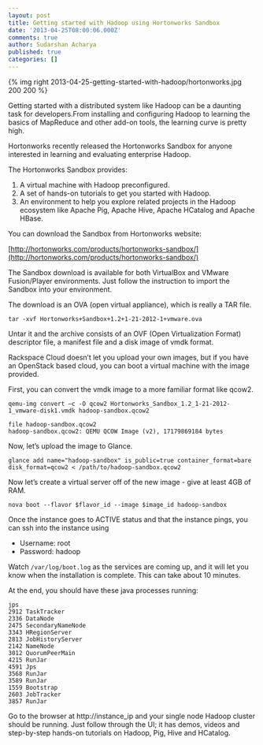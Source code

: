 ```yaml
---
layout: post
title: Getting started with Hadoop using Hortonworks Sandbox
date: '2013-04-25T08:00:06.000Z'
comments: true
author: Sudarshan Acharya
published: true
categories: []
---
```

{% img right 2013-04-25-getting-started-with-hadoop/hortonworks.jpg 200 200 %}

Getting started with a distributed system like Hadoop can be a daunting task for developers.From installing and configuring Hadoop to learning the basics of MapReduce and other add-on tools, the learning curve is pretty high.

<!-- more -->

Hortonworks recently released the Hortonworks Sandbox for anyone interested in learning and evaluating enterprise Hadoop.

The Hortonworks Sandbox provides:

1.	A virtual machine with Hadoop preconfigured.
2.	A set of hands-on tutorials to get you started with Hadoop.
3.	An environment to help you explore related projects in the Hadoop ecosystem like Apache Pig, Apache Hive, Apache HCatalog and Apache HBase.

You can download the Sandbox from Hortonworks website:

[http://hortonworks.com/products/hortonworks-sandbox/](http://hortonworks.com/products/hortonworks-sandbox/)

The Sandbox download is available for both VirtualBox and VMware Fusion/Player environments. Just follow the instruction to import the Sandbox into your environment.

The download is an OVA (open virtual appliance), which is really a TAR file.

```
tar -xvf Hortonworks+Sandbox+1.2+1-21-2012-1+vmware.ova
```

Untar it and the archive consists of an OVF (Open Virtualization Format) descriptor file, a manifest file and a disk image of vmdk format.

Rackspace Cloud doesn’t let you upload your own images, but if you have an OpenStack based cloud, you can boot a virtual machine with the image provided.

First, you can convert the vmdk image to a more familiar format like qcow2.

```
qemu-img convert –c -O qcow2 Hortonworks_Sandbox_1.2_1-21-2012-1_vmware-disk1.vmdk hadoop-sandbox.qcow2

file hadoop-sandbox.qcow2
hadoop-sandbox.qcow2: QEMU QCOW Image (v2), 17179869184 bytes
```

Now, let’s upload the image to Glance.

```
glance add name="hadoop-sandbox" is_public=true container_format=bare disk_format=qcow2 < /path/to/hadoop-sandbox.qcow2
```

Now let’s create a virtual server off of the new image - give at least 4GB of RAM.

```
nova boot --flavor $flavor_id --image $image_id hadoop-sandbox
```

Once the instance goes to ACTIVE status and that the instance pings, you can ssh into the instance using

* Username: root
* Password: hadoop

Watch `/var/log/boot.log` as the services are coming up, and it will let you know when the installation is complete. This can take about 10 minutes.

At the end, you should have these java processes running:

```
jps
2912 TaskTracker
2336 DataNode
2475 SecondaryNameNode
3343 HRegionServer
2813 JobHistoryServer
2142 NameNode
3012 QuorumPeerMain
4215 RunJar
4591 Jps
3568 RunJar
3589 RunJar
1559 Bootstrap
2603 JobTracker
3857 RunJar
```

Go to the browser at http://instance_ip and your single node Hadoop cluster should be running. Just follow through the UI; it has demos, videos and step-by-step hands-on tutorials on Hadoop, Pig, Hive and HCatalog.
